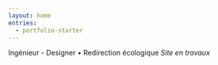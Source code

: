 ```yaml
---
layout: home
entries:
  - portfolio-starter
---
```


Ingénieur - Designer  • Redirection écologique
*Site en travaux*
